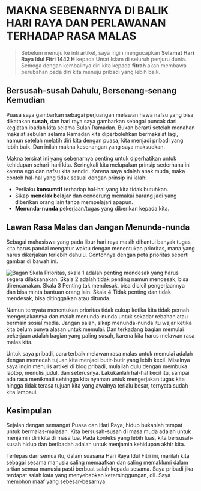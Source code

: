 # MAKNA SEBENARNYA DI BALIK HARI RAYA DAN PERLAWANAN TERHADAP RASA MALAS

> Sebelum menuju ke inti artikel, saya ingin mengucapkan **Selamat Hari
> Raya Idul Fitri 1442 H** kepada Umat Islam di seluruh penjuru dunia.
> Semoga dengan kembalinya diri kita kepada **fitrah** akan membawa
> perubahan pada diri kita menuju pribadi yang lebih baik.

## Bersusah-susah Dahulu, Bersenang-senang Kemudian

Puasa saya gambarkan sebagai perjuangan melawan hawa nafsu yang bisa
dikatakan **susah**, dan hari raya saya gambarkan sebagai puncak dari
kegiatan ibadah kita selama Bulan Ramadan. Bukan berarti setelah menahan
maksiat sebulan selama Ramadan kita diperbolehkan bermaksiat lagi, namun
setelah melatih diri kita dengan puasa, kita menjadi pribadi yang lebih
baik. Dan inilah makna kesenangan yang saya maksudkan.

Makna tersirat ini yang sebenarnya penting untuk diperhatikan untuk
kehidupan sehari-hari kita. Seringkali kita melupakan prinsip sederhana ini
karena ego dan nafsu kita sendiri. Karena saya adalah anak muda, maka
contoh hal-hal yang tidak sesuai dengan prinsip ini ialah:

- Perilaku **konsumtif** terhadap hal-hal yang kita tidak butuhkan.
- Sikap **menolak belajar** dan cenderung memakai barang jadi yang
  diberikan orang lain tanpa mempelajari apapun.
- **Menunda-nunda** pekerjaan/tugas yang diberikan kepada kita.

## Lawan Rasa Malas dan Jangan Menunda-nunda

Sebagai mahasiswa yang pada libur hari raya masih dihantui banyak tugas,
kita harus pandai mengatur waktu dengan menentukan prioritas, mana yang
harus dikerjakan terlebih dahulu. Contohnya dengan peta prioritas seperti
gambar di bawah ini.

![Bagan Skala Prioritas, skala 1 adalah penting mendesak yang harus segera
dilaksanakan. Skala 2 adalah tidak penting namun mendesak, bisa
direncanakan. Skala 3 Penting tak mendesak, bisa dicicil pengerjaannya dan
bisa minta bantuan orang lain. Skala 4 Tidak penting dan tidak mendesak,
bisa ditinggalkan atau ditunda.](images/bagan_skala_prioritas.jpg)

Namun ternyata menentukan prioritas tidak cukup ketika kita tidak pernah
mengerjakannya dan malah menunda-nunda untuk sekadar rebahan atau bermain
sosial media. Jangan salah, sikap menunda-nunda itu wajar ketika kita belum
punya alasan untuk memulai. Dan terkadang bagian memulai pekerjaan adalah
bagian yang paling susah, karena kita harus melawan rasa malas kita.

Untuk saya pribadi, cara terbaik melawan rasa malas untuk memulai adalah
dengan memecah tujuan kita menjadi butir-butir yang lebih kecil. Misalnya
saya ingin menulis artikel di blog pribadi, mulailah dulu dengan membuka
laptop, menulis judul, dan seterusnya. Lakukanlah hal-hal kecil itu, sampai
ada rasa menikmati sehingga kita nyaman untuk mengerjakan tugas kita hingga
tidak terasa tujuan kita yang awalnya terlalu besar, ternyata sudah kita
lampaui.

## Kesimpulan

Sejalan dengan semangat Puasa dan Hari Raya, hidup bukanlah tempat untuk
bermalas-malasan. Kita bersusah-susah di masa muda adalah untuk menjamin
diri kita di masa tua. Pada konteks yang lebih luas, kita bersusah-susah
hidup dan beribadah adalah untuk menjamin kehidupan akhir kita.

Terlepas dari semua itu, dalam suasana Hari Raya Idul Fitri ini, marilah
kita sebagai sesama manusia saling memaafkan dan saling memaklumi dalam
artian semua manusia pasti berbuat salah kepada sesama. Saya pribadi jika
terdapat salah kata yang menyebabkan ketersinggungan, dll. Saya memohon
maaf yang sebesar-besarnya.
